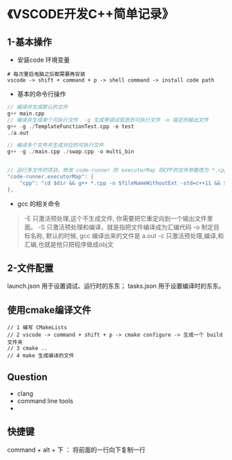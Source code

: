 
# 《VSCODE开发C++简单记录》

## 1-基本操作
* 安装code 环境变量
```shell script
# 每次重启电脑之后都需要再安装
vscode -> shift + command + p -> shell command -> install code path
```

* 基本的命令行操作
```cpp
// 编译并生成默认的文件
g++ main.cpp
// 编译并生成单个可执行文件  -g 生成带调试信息的可执行文件 -o 指定的输出文件
g++ -g ./TemplateFunctionTest.cpp -o test
./a.out

// 编译多个文件并生成对应的可执行文件
g++ -g ./main.cpp ./swap.cpp -o multi_bin


// 运行多文件的项目，修改 code-runner 的 executorMap 将CPP的文件参数改为 *.cpp
"code-runner.executorMap": {    
    "cpp": "cd $dir && g++ *.cpp -o $fileNameWithoutExt -std=c++11 && $dir$fileNameWithoutExt"
},


```


* gcc 的相关命令
> -E 只激活预处理,这个不生成文件, 你需要把它重定向到一个输出文件里面。
-S 只激活预处理和编译，就是指把文件编译成为汇编代码
-o 制定目标名称, 默认的时候, gcc 编译出来的文件是 a.out
-c 只激活预处理,编译,和汇编,也就是他只把程序做成obj文






## 2-文件配置
launch.json 用于设置调试、运行时的东东；
tasks.json 用于设置编译时的东东。



## 使用cmake编译文件
```shell script
// 1 编写 CMakeLists
// 2 vscode -> command + shift + p -> cmake configure -> 生成一个 build 文件夹
// 3 cmake ..
// 4 make 生成编译的文件

```



## Question
* clang  
* command line tools 
* 

## 快捷键
command + alt + 下 ： 将前面的一行向下复制一行


